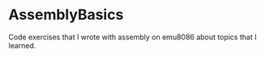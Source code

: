 # AssemblyBasics
Code exercises that I wrote with assembly on emu8086 about topics that I learned. 
